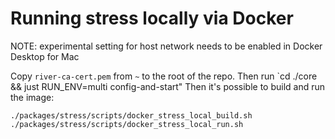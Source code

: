 # Running stress locally via Docker

NOTE: experimental setting for host network needs to be enabled in Docker Desktop for Mac

Copy `river-ca-cert.pem` from `~` to the root of the repo.
Then run `cd ./core && just RUN_ENV=multi config-and-start"
Then it's possible to build and run the image:

    ./packages/stress/scripts/docker_stress_local_build.sh
    ./packages/stress/scripts/docker_stress_local_run.sh
